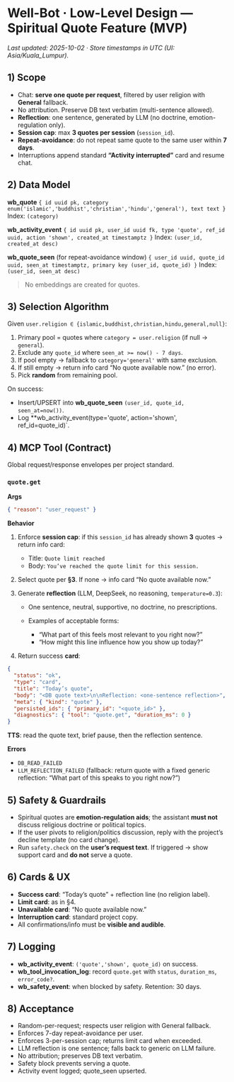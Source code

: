 # Well-Bot · Low-Level Design — Spiritual Quote Feature (MVP)

*Last updated: 2025-10-02 · Store timestamps in UTC (UI: Asia/Kuala_Lumpur).*

## 1) Scope

* Chat: **serve one quote per request**, filtered by user religion with **General** fallback.
* No attribution. Preserve DB text verbatim (multi-sentence allowed).
* **Reflection**: one sentence, generated by LLM (no doctrine, emotion-regulation only).
* **Session cap**: max **3 quotes per session** (`session_id`).
* **Repeat-avoidance**: do not repeat same quote to the same user within **7 days**.
* Interruptions append standard **“Activity interrupted”** card and resume chat.

## 2) Data Model

**wb_quote**
`{ id uuid pk, category enum('islamic','buddhist','christian','hindu','general'), text text }`
Index: `(category)`

**wb_activity_event**
`{ id uuid pk, user_id uuid fk, type 'quote', ref_id uuid, action 'shown', created_at timestamptz }`
Index: `(user_id, created_at desc)`

**wb_quote_seen** (for repeat-avoidance window)
`{ user_id uuid, quote_id uuid, seen_at timestamptz, primary key (user_id, quote_id) }`
Index: `(user_id, seen_at desc)`

> No embeddings are created for quotes.

## 3) Selection Algorithm

Given `user.religion ∈ {islamic,buddhist,christian,hindu,general,null}`:

1. Primary pool = quotes where `category = user.religion` (if null → `general`).
2. Exclude any `quote_id` where `seen_at >= now() - 7 days`.
3. If pool empty → fallback to `category='general'` with same exclusion.
4. If still empty → return info card “No quote available now.” (no error).
5. Pick **random** from remaining pool.

On success:

* Insert/UPSERT into **wb_quote_seen** `(user_id, quote_id, seen_at=now())`.
* Log **wb_activity_event(type='quote', action='shown', ref_id=quote_id)`.

## 4) MCP Tool (Contract)

Global request/response envelopes per project standard.

### `quote.get`

**Args**

```json
{ "reason": "user_request" }
```

**Behavior**

1. Enforce **session cap**: if this `session_id` has already shown **3** quotes → return info card:

   * Title: `Quote limit reached`
   * Body: `You’ve reached the quote limit for this session.`
2. Select quote per **§3**. If none → info card “No quote available now.”
3. Generate **reflection** (LLM, DeepSeek, no reasoning, `temperature=0.3`):

   * One sentence, neutral, supportive, no doctrine, no prescriptions.
   * Examples of acceptable forms:

     * “What part of this feels most relevant to you right now?”
     * “How might this line influence how you show up today?”
4. Return success **card**:

```json
{
  "status": "ok",
  "type": "card",
  "title": "Today’s quote",
  "body": "<DB quote text>\n\nReflection: <one-sentence reflection>",
  "meta": { "kind": "quote" },
  "persisted_ids": { "primary_id": "<quote_id>" },
  "diagnostics": { "tool": "quote.get", "duration_ms": 0 }
}
```

**TTS**: read the quote text, brief pause, then the reflection sentence.

**Errors**

* `DB_READ_FAILED`
* `LLM_REFLECTION_FAILED` (fallback: return quote with a fixed generic reflection: “What part of this speaks to you right now?”)

## 5) Safety & Guardrails

* Spiritual quotes are **emotion-regulation aids**; the assistant **must not** discuss religious doctrine or political topics.
* If the user pivots to religion/politics discussion, reply with the project’s decline template (no card change).
* Run `safety.check` on the **user’s request text**. If triggered → show support card and **do not** serve a quote.

## 6) Cards & UX

* **Success card**: “Today’s quote” + reflection line (no religion label).
* **Limit card**: as in §4.
* **Unavailable card**: “No quote available now.”
* **Interruption card**: standard project copy.
* All confirmations/info must be **visible and audible**.

## 7) Logging

* **wb_activity_event**: `('quote','shown', quote_id)` on success.
* **wb_tool_invocation_log**: record `quote.get` with `status`, `duration_ms`, `error_code?`.
* **wb_safety_event**: when blocked by safety.
  Retention: 30 days.

## 8) Acceptance

* Random-per-request; respects user religion with General fallback.
* Enforces 7-day repeat-avoidance per user.
* Enforces 3-per-session cap; returns limit card when exceeded.
* LLM reflection is one sentence; falls back to generic on LLM failure.
* No attribution; preserves DB text verbatim.
* Safety block prevents serving a quote.
* Activity event logged; quote_seen upserted.
